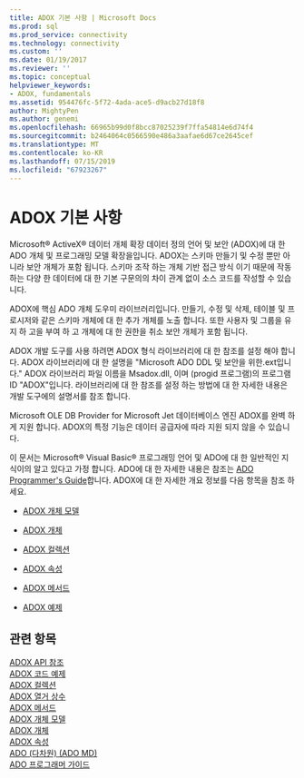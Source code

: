```yaml
---
title: ADOX 기본 사항 | Microsoft Docs
ms.prod: sql
ms.prod_service: connectivity
ms.technology: connectivity
ms.custom: ''
ms.date: 01/19/2017
ms.reviewer: ''
ms.topic: conceptual
helpviewer_keywords:
- ADOX, fundamentals
ms.assetid: 954476fc-5f72-4ada-ace5-d9acb27d18f8
author: MightyPen
ms.author: genemi
ms.openlocfilehash: 66965b99d0f8bcc87025239f7ffa54814e6d74f4
ms.sourcegitcommit: b2464064c0566590e486a3aafae6d67ce2645cef
ms.translationtype: MT
ms.contentlocale: ko-KR
ms.lasthandoff: 07/15/2019
ms.locfileid: "67923267"
---
```

# <a name="adox-fundamentals"></a>ADOX 기본 사항
Microsoft® ActiveX® 데이터 개체 확장 데이터 정의 언어 및 보안 (ADOX)에 대 한 ADO 개체 및 프로그래밍 모델 확장을입니다. ADOX는 스키마 만들기 및 수정 뿐만 아니라 보안 개체가 포함 됩니다. 스키마 조작 하는 개체 기반 접근 방식 이기 때문에 작동 하는 다양 한 데이터에 대 한 기본 구문의의 차이 관계 없이 소스 코드를 작성할 수 있습니다.  
  
 ADOX에 핵심 ADO 개체 도우미 라이브러리입니다. 만들기, 수정 및 삭제, 테이블 및 프로시저와 같은 스키마 개체에 대 한 추가 개체를 노출 합니다. 또한 사용자 및 그룹을 유지 하 고을 부여 하 고 개체에 대 한 권한을 취소 보안 개체가 포함 됩니다.  
  
 ADOX 개발 도구를 사용 하려면 ADOX 형식 라이브러리에 대 한 참조를 설정 해야 합니다. ADOX 라이브러리에 대 한 설명을 "Microsoft ADO DDL 및 보안을 위한.ext입니다." ADOX 라이브러리 파일 이름을 Msadox.dll, 이며 (progid 프로그램)의 프로그램 ID "ADOX"입니다. 라이브러리에 대 한 참조를 설정 하는 방법에 대 한 자세한 내용은 개발 도구에의 설명서를 참조 합니다.  
  
 Microsoft OLE DB Provider for Microsoft Jet 데이터베이스 엔진 ADOX를 완벽 하 게 지원 합니다. ADOX의 특정 기능은 데이터 공급자에 따라 지원 되지 않을 수 있습니다.  
  
 이 문서는 Microsoft® Visual Basic® 프로그래밍 언어 및 ADO에 대 한 일반적인 지식이의 알고 있다고 가정 합니다. ADO에 대 한 자세한 내용은 참조는 [ADO Programmer's Guide](../../../ado/guide/ado-programmer-s-guide.md)합니다. ADOX에 대 한 자세한 개요 정보를 다음 항목을 참조 하세요.  
  
-   [ADOX 개체 모델](../../../ado/reference/adox-api/adox-object-model.md)  
  
-   [ADOX 개체](../../../ado/reference/adox-api/adox-objects.md)  
  
-   [ADOX 컬렉션](../../../ado/reference/adox-api/adox-collections.md)  
  
-   [ADOX 속성](../../../ado/reference/adox-api/adox-properties.md)  
  
-   [ADOX 메서드](../../../ado/reference/adox-api/adox-methods.md)  
  
-   [ADOX 예제](../../../ado/reference/adox-api/adox-code-examples.md)  
  
## <a name="see-also"></a>관련 항목  
 [ADOX API 참조](../../../ado/reference/adox-api/adox-api-reference.md)   
 [ADOX 코드 예제](../../../ado/reference/adox-api/adox-code-examples.md)   
 [ADOX 컬렉션](../../../ado/reference/adox-api/adox-collections.md)   
 [ADOX 열거 상수](../../../ado/reference/adox-api/adox-enumerated-constants.md)   
 [ADOX 메서드](../../../ado/reference/adox-api/adox-methods.md)   
 [ADOX 개체 모델](../../../ado/reference/adox-api/adox-object-model.md)   
 [ADOX 개체](../../../ado/reference/adox-api/adox-objects.md)   
 [ADOX 속성](../../../ado/reference/adox-api/adox-properties.md)   
 [ADO (다차원) (ADO MD)](../../../ado/guide/multidimensional/ado-multidimensional-ado-md.md)   
 [ADO 프로그래머 가이드](../../../ado/guide/ado-programmer-s-guide.md)
